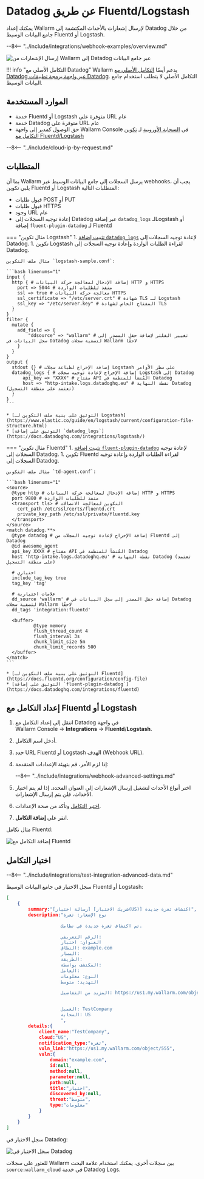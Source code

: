 # Datadog عن طريق Fluentd/Logstash

يمكنك إعداد Wallarm لإرسال إشعارات بالأحداث المكتشفة إلى Datadog من خلال جامع البيانات الوسيط Fluentd أو Logstash.

--8<-- "../include/integrations/webhook-examples/overview.md"

![إرسال الإشعارات من Wallarm إلى Datadog عبر جامع البيانات](../../../../images/user-guides/settings/integrations/wallarm-log-collector-datadog.png)

!!! info "التكامل الأصلي مع Datadog"
    Wallarm يدعم أيضًا [التكامل الأصلي مع Datadog عبر واجهة برمجة تطبيقات Datadog](../datadog.md). التكامل الأصلي لا يتطلب استخدام جامع البيانات الوسيط.

## الموارد المستخدمة

* خدمة Fluentd أو Logstash متوفرة على URL عام
* خدمة Datadog متوفرة على URL عام
* حق الوصول كمدير إلى واجهة Wallarm Console في [السحابة الأوروبية](https://my.wallarm.com) لـ [تكوين التكامل مع Fluentd/Logstash](#setting-up-integration-with-fluentd-or-logstash)

--8<-- "../include/cloud-ip-by-request.md"

## المتطلبات

بما أن Wallarm يرسل السجلات إلى جامع البيانات الوسيط عبر webhooks، يجب أن يلبي تكوين Fluentd أو Logstash المتطلبات التالية:

* قبول طلبات POST أو PUT
* قبول طلبات HTTPS
* وجود URL عام
* إعادة توجيه السجلات إلى Datadog عبر إضافة `datadog_logs` لـLogstash أو إضافة `fluent-plugin-datadog` لـ Fluentd

=== "مثال تكوين Logstash"
    1. [تثبيت إضافة `datadog_logs`](https://github.com/DataDog/logstash-output-datadog_logs#how-to-install-it) لإعادة توجيه السجلات إلى Datadog.
    1. تكوين Logstash لقراءة الطلبات الواردة وإعادة توجيه السجلات إلى Datadog.

    مثال ملف التكوين `logstash-sample.conf`:

    ```bash linenums="1"
    input {
      http { # إضافة الإدخال لمعالجة حركة البيانات HTTP و HTTPS
        port => 5044 # منفذ للطلبات الواردة
        ssl => true # معالجة حركة البيانات HTTPS
        ssl_certificate => "/etc/server.crt" # شهادة TLS لـ Logstash
        ssl_key => "/etc/server.key" # المفتاح الخاص لشهادة TLS
      }
    }
    filter {
      mutate {
        add_field => {
            "ddsource" => "wallarm" # تغيير الفلتر لإضافة حقل المصدر إلى سجل البيانات في Datadog لتصفية سجلات Wallarm لاحقًا
        }
      }
    }
    output {
      stdout {} # إضافة الإخراج لطباعة سجلات Logstash على سطر الأوامر
      datadog_logs { # إضافة الإخراج لإعادة توجيه سجلات Logstash إلى Datadog
          api_key => "XXXX" # مفتاح API المُنشأ للمنظمة في Datadog
          host => "http-intake.logs.datadoghq.eu" # نقطة النهاية Datadog (تعتمد على منطقة التسجيل)
      }
    }
    ```

    * [التوثيق على بنية ملف التكوين لـ Logstash](https://www.elastic.co/guide/en/logstash/current/configuration-file-structure.html)
    * [التوثيق على إضافة `datadog_logs`](https://docs.datadoghq.com/integrations/logstash/)
=== "مثال تكوين Fluentd"
    1. [تثبيت إضافة `fluent-plugin-datadog`](https://github.com/DataDog/fluent-plugin-datadog#pre-requirements) لإعادة توجيه السجلات إلى Datadog.
    1. تكوين Fluentd لقراءة الطلبات الواردة وإعادة توجيه السجلات إلى Datadog.

    مثال ملف التكوين `td-agent.conf`:

    ```bash linenums="1"
    <source>
      @type http # إضافة الإدخال لمعالجة حركة البيانات HTTP و HTTPS
      port 9880 # منفذ للطلبات الواردة
      <transport tls> # التكوين لمعالجة الاتصالات
        cert_path /etc/ssl/certs/fluentd.crt
        private_key_path /etc/ssl/private/fluentd.key
      </transport>
    </source>
    <match datadog.**>
      @type datadog # إضافة الإخراج لإعادة توجيه السجلات من Fluentd إلى Datadog
      @id awesome_agent
      api_key XXXX # مفتاح API المُنشأ للمنظمة في Datadog
      host 'http-intake.logs.datadoghq.eu' # نقطة النهاية Datadog (تعتمد على منطقة التسجيل)
    
      # اختياري
      include_tag_key true
      tag_key 'tag'
    
      # علامات اختيارية
      dd_source 'wallarm' # إضافة حقل المصدر إلى سجل البيانات في Datadog لتصفية سجلات Wallarm لاحقًا
      dd_tags 'integration:fluentd'
    
      <buffer>
              @type memory
              flush_thread_count 4
              flush_interval 3s
              chunk_limit_size 5m
              chunk_limit_records 500
      </buffer>
    </match>
    ```

    * [التوثيق على بنية ملف التكوين لـ Fluentd](https://docs.fluentd.org/configuration/config-file)
    * [التوثيق على إضافة `fluent-plugin-datadog`](https://docs.datadoghq.com/integrations/fluentd)

## إعداد التكامل مع Fluentd أو Logstash

1. انتقل إلى إعداد التكامل مع Datadog في واجهة Wallarm Console → **Integrations** → **Fluentd**/**Logstash**.
1. أدخل اسم التكامل.
1. حدد URL Fluentd أو Logstash الهدف (Webhook URL).
1. إذا لزم الأمر، قم بتهيئة الإعدادات المتقدمة:

    --8<-- "../include/integrations/webhook-advanced-settings.md"
1. اختر أنواع الأحداث لتشغيل إرسال الإشعارات إلى العنوان المحدد. إذا لم يتم اختيار الأحداث، فلن يتم إرسال الإشعارات.
1. [اختبر التكامل](#testing-integration) وتأكد من صحة الإعدادات.
1. انقر على **إضافة التكامل**.

مثال تكامل Fluentd:

![إضافة التكامل مع Fluentd](../../../../images/user-guides/settings/integrations/add-fluentd-integration.png)

## اختبار التكامل

--8<-- "../include/integrations/test-integration-advanced-data.md"

سجل الاختبار في جامع البيانات الوسيط Fluentd أو Logstash:

```json
[
    {
        summary:"[رسالة اختبار] [شريك الاختبار(US)] اكتشاف ثغرة جديدة",
        description:"نوع الإشعار: ثغرة

                    تم اكتشاف ثغرة جديدة في نظامك.

                    الرقم التعريفي: 
                    العنوان: اختبار
                    النطاق: example.com
                    المسار: 
                    الطريقة: 
                    المكتشف بواسطة: 
                    العامل: 
                    النوع: معلومات
                    التهديد: متوسط

                    المزيد من التفاصيل: https://us1.my.wallarm.com/object/555


                    العميل: TestCompany
                    السحابة: US
                    ",
        details:{
            client_name:"TestCompany",
            cloud:"US",
            notification_type:"ثغرة",
            vuln_link:"https://us1.my.wallarm.com/object/555",
            vuln:{
                domain:"example.com",
                id:null,
                method:null,
                parameter:null,
                path:null,
                title:"اختبار",
                discovered_by:null,
                threat:"متوسط",
                type:"معلومات"
            }
        }
    }
]
```

سجل الاختبار في Datadog:

![سجل الاختبار في Datadog](../../../../images/user-guides/settings/integrations/test-datadog-vuln-detected.png)

للعثور على سجلات Wallarm بين سجلات أخرى، يمكنك استخدام علامة البحث `source:wallarm_cloud` في خدمة Datadog Logs.